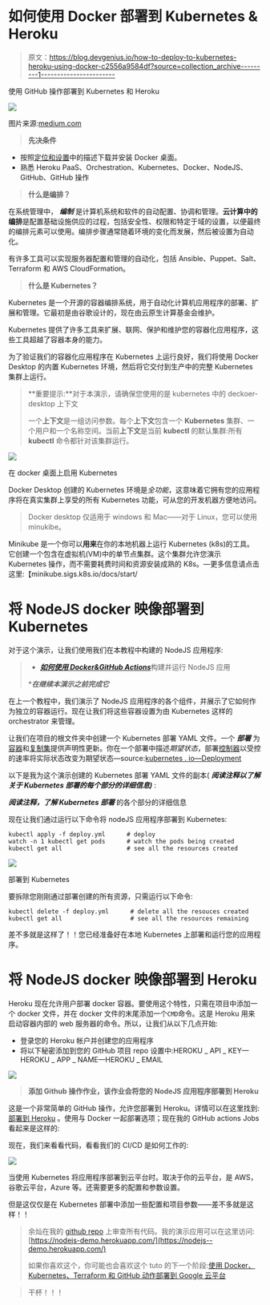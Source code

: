 # 如何使用 Docker 部署到 Kubernetes & Heroku

> 原文：<https://blog.devgenius.io/how-to-deploy-to-kubernetes-heroku-using-docker-c2556a9584df?source=collection_archive---------1----------------------->

使用 GitHub 操作部署到 Kubernetes 和 Heroku

![](img/0c5b4b25beb2e7906e2ecbe8de311657.png)

图片来源:[medium.com](https://medium.com/monstar-lab-bangladesh-engineering/our-journey-from-heroku-to-kubernetes-part-1-116f4bdc44a4)

> **先决条件**

*   按照[定位和设置](https://docs.docker.com/get-started/)中的描述下载并安装 Docker 桌面。
*   熟悉 Heroku PaaS、Orchestration、Kubernetes、Docker、NodeJS、GitHub、GitHub 操作

> **什么是编排？**

在系统管理中， ***编制*** 是计算机系统和软件的自动配置、协调和管理。**云计算中的编排**是配置基础设施供应的过程，包括安全性、权限和特定于域的设置，以便最终的编排元素可以使用。编排步骤通常随着环境的变化而发展，然后被设置为自动化。

有许多工具可以实现服务器配置和管理的自动化，包括 Ansible、Puppet、Salt、Terraform 和 AWS CloudFormation。

> **什么是 Kubernetes？**

Kubernetes 是一个开源的容器编排系统，用于自动化计算机应用程序的部署、扩展和管理。它最初是由谷歌设计的，现在由云原生计算基金会维护。

Kubernetes 提供了许多工具来扩展、联网、保护和维护您的容器化应用程序，这些工具超越了容器本身的能力。

为了验证我们的容器化应用程序在 Kubernetes 上运行良好，我们将使用 Docker Desktop 的内置 Kubernetes 环境，然后将它交付到生产中的完整 Kubernetes 集群上运行。

> **重要提示:**对于本演示，请确保您使用的是 kubernetes 中的 deckoer-desktop 上下文
> 
> 一个**上下文**是一组访问参数。每个**上下文**包含一个 **Kubernetes** 集群、一个用户和一个名称空间。当前**上下文**是当前 **kubectl** 的默认集群:所有 **kubectl** 命令都针对该集群运行。

![](img/77d520b7bf7a541e7b199d2e2c56800a.png)

在 docker 桌面上启用 Kubernetes

Docker Desktop 创建的 Kubernetes 环境是*全功能*，这意味着它拥有您的应用程序将在真实集群上享受的所有 Kubernetes 功能，可从您的开发机器方便地访问。

> Docker desktop 仅适用于 windows 和 Mac——对于 Linux，您可以使用 minukibe。

Minikube 是一个你可以**用来**在你的本地机器上运行 Kubernetes (k8s)的工具。它创建一个包含在虚拟机(VM)中的单节点集群。这个集群允许您演示 Kubernetes 操作，而不需要耗费时间和资源安装成熟的 K8s。—更多信息请点击这里:【minikube.sigs.k8s.io/docs/start/ 

# 将 NodeJS docker 映像部署到 Kubernetes

对于这个演示，让我们使用我们在本教程中构建的 NodeJS 应用程序:

> * [***如何使用 Docker&GitHub Actions***](https://blog.bitsrc.io/how-to-build-and-run-a-nodejs-app-with-docker-github-actions-59eb264dfef5)构建并运行 NodeJS 应用
> 
> ****在继续本演示之前完成它***

在上一个教程中，我们演示了 NodeJS 应用程序的各个组件，并展示了它如何作为独立的容器运行。现在让我们将这些容器设置为由 Kubernetes 这样的 orchestrator 来管理。

让我们在项目的根文件夹中创建一个 Kubernetes 部署 YAML 文件。一个 ***部署*** 为[容器](https://kubernetes.io/docs/concepts/workloads/pods/)和[复制集](https://kubernetes.io/docs/concepts/workloads/controllers/replicaset/)提供声明性更新。你在一个部署中描述*期望状态*，部署[控制器](https://kubernetes.io/docs/concepts/architecture/controller/)以受控的速率将实际状态改变为期望状态—source:[kubernetes . io—Deployment](https://kubernetes.io/docs/concepts/workloads/controllers/deployment/)

以下是我为这个演示创建的 Kubernetes 部署 YAML 文件的副本( ***阅读注释以了解关于 Kubernetes 部署的每个部分的详细信息)*** :

***阅读注释，了解 Kubernetes 部署*** 的各个部分的详细信息

现在让我们通过运行以下命令将 nodeJS 应用程序部署到 Kubernetes:

```
kubectl apply -f deploy.yml      # deploy 
watch -n 1 kubectl get pods      # watch the pods being created
kubectl get all                  # see all the resources created
```

![](img/bd5da0c04801c3a308f4c07ea7285306.png)

部署到 Kubernetes

要拆除您刚刚通过部署创建的所有资源，只需运行以下命令:

```
kubectl delete -f deploy.yml      # delete all the resouces created
kubectl get all                   # see all the resources remaining
```

差不多就是这样了！！您已经准备好在本地 Kubernetes 上部署和运行您的应用程序。

# 将 NodeJS docker 映像部署到 Heroku

Heroku 现在允许用户部署 docker 容器。要使用这个特性，只需在项目中添加一个 docker 文件，并在 docker 文件的末尾添加一个`CMD`命令。这是 Heroku 用来启动容器内部的 web 服务器的命令。所以，让我们从以下几点开始:

*   登录您的 Heroku 帐户并创建您的应用程序
*   将以下秘密添加到您的 GitHub 项目 repo 设置中:HEROKU _ API _ KEY—HEROKU _ APP _ NAME—HEROKU _ EMAIL

![](img/01ed3a6092d42f941054816d53c21a53.png)

> **添加 Github 操作作业，该作业会将您的 NodeJS 应用程序部署到 Heroku**

这是一个非常简单的 GitHub 操作，允许您部署到 Heroku。详情可以在这里找到:[部署到 Heroku](https://github.com/marketplace/actions/deploy-to-heroku) 。使用与 Docker 一起部署选项；现在我的 GitHub actions Jobs 看起来是这样的:

现在，我们来看看代码，看看我们的 CI/CD 是如何工作的:

![](img/4090751bdbfa88597454347a78c1d8d2.png)

当使用 Kubernetes 将应用程序部署到云平台时。取决于你的云平台，是 AWS，谷歌云平台，Azure 等。还需要更多的配置和参数设置。

但是这仅仅是在 Kubernetes 部署中添加一些配置和项目参数——差不多就是这样！！

> 余灿在我的 [github repo](https://github.com/YannMjl/nodejs-demo-app) 上审查所有代码。我的演示应用可以在这里访问:[https://nodejs-demo.herokuapp.com/](https://nodejs--demo.herokuapp.com/)
> 
> 如果你喜欢这个，你可能也会喜欢这个 tuto 的下一个阶段:[使用 Docker、Kubernetes、Terraform 和 GitHub 动作部署到 Google 云平台](/how-to-provision-configure-deploy-to-google-cloud-platform-97dbbe36fcde)

> 干杯！！！